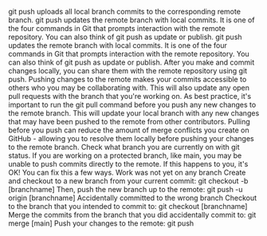 git push uploads all local branch commits to the corresponding remote branch.
git push updates the remote branch with local commits. It is one of the four commands in Git that prompts interaction with the remote repository. You can also think of git push as update or publish.
git push updates the remote branch with local commits. It is one of the four commands in Git that prompts interaction with the remote repository. You can also think of git push as update or publish.
After you make and commit changes locally, you can share them with the remote repository using git push. Pushing changes to the remote makes your commits accessible to others who you may be collaborating with. This will also update any open pull requests with the branch that you're working on.
As best practice, it's important to run the git pull command before you push any new changes to the remote branch. This will update your local branch with any new changes that may have been pushed to the remote from other contributors. Pulling before you push can reduce the amount of merge conflicts you create on GitHub - allowing you to resolve them locally before pushing your changes to the remote branch.
Check what branch you are currently on with git status. If you are working on a protected branch, like main, you may be unable to push commits directly to the remote. If this happens to you, it's OK! You can fix this a few ways.
Work was not yet on any branch
Create and checkout to a new branch from your current commit: git checkout -b [branchname]
Then, push the new branch up to the remote: git push -u origin [branchname]
Accidentally committed to the wrong branch
Checkout to the branch that you intended to commit to: git checkout [branchname]
Merge the commits from the branch that you did accidentally commit to: git merge [main]
Push your changes to the remote: git push